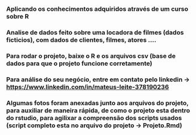 ### Aplicando os conhecimentos adquiridos através de um curso sobre R


### Analise de dados feito sobre uma locadora de filmes (dados ficticios), com dados de clientes, filmes, atores ....


### Para rodar o projeto, baixe o R e os arquivos csv (base de dados para que o projeto funcione corretamente)


### Para análise do seu negócio, entre em contato pelo linkedin -> https://www.linkedin.com/in/mateus-leite-378190236


### Algumas fotos foram anexadas junto aos arquivos do projeto, para auxiliar de maneira rápida, de como o projeto esta dentro do rstudio, para agilixar a compreensão dos scripts usados (script completo esta no arquivo do projeto -> Projeto.Rmd)

